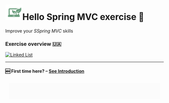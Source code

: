 # <img src="https://raw.githubusercontent.com/bobocode-projects/resources/master/image/logo_transparent_background.png" height=50/>Hello Spring MVC exercise :muscle:
Improve your *SSpring MVC* skills

### Exercise overview 🇺🇦
[![Linked List](https://yt-embed.herokuapp.com/embed?v=GYaZzUeTlhA)](https://youtu.be/GYaZzUeTlhA)

---

#### 🆕 First time here? – [See Introduction](https://github.com/bobocode-projects/java-fundamentals-exercises/tree/main/0-0-intro#introduction)

##
<div align="center"><img src="https://raw.githubusercontent.com/bobocode-projects/resources/master/animation/GitHub%20Star_3.gif" height=50/></div>